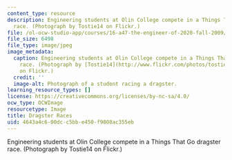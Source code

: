 ```yaml
---
content_type: resource
description: Engineering students at Olin College compete in a Things That Go dragster
  race. (Photograph by Tostie14 on Flickr.)
file: /ol-ocw-studio-app/courses/16-a47-the-engineer-of-2020-fall-2009/4643a4c600dcc5bbe450f9808ac355eb_16-a47f09-th.jpg
file_size: 6498
file_type: image/jpeg
image_metadata:
  caption: Engineering students at Olin College compete in a Things That Go dragster
    race. (Photograph by [Tostie14](http://www.flickr.com/photos/tostie14/34400424/)
    on Flickr.)
  credit: ''
  image-alt: Photograph of a student racing a dragster.
learning_resource_types: []
license: https://creativecommons.org/licenses/by-nc-sa/4.0/
ocw_type: OCWImage
resourcetype: Image
title: Dragster Races
uid: 4643a4c6-00dc-c5bb-e450-f9808ac355eb
---
```

Engineering students at Olin College compete in a Things That Go dragster race. (Photograph by Tostie14 on Flickr.)
